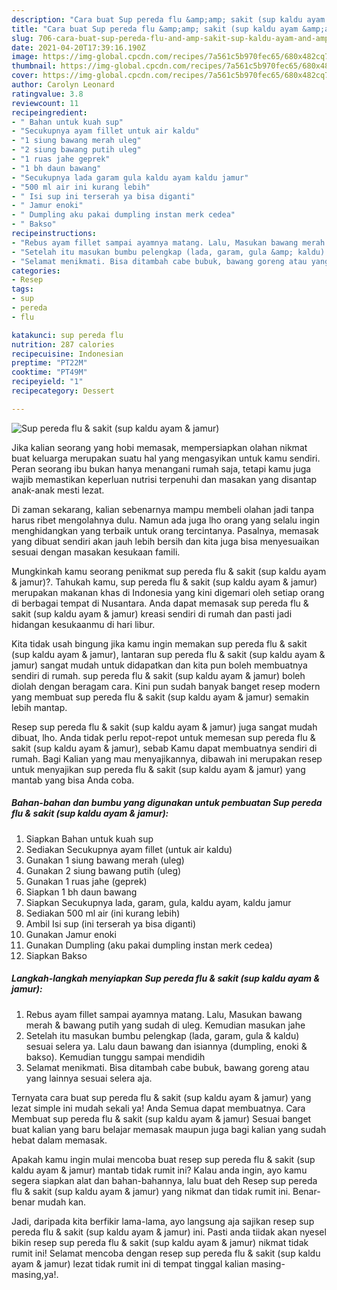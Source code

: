 ```yaml
---
description: "Cara buat Sup pereda flu &amp;amp; sakit (sup kaldu ayam &amp;amp; jamur) yang sedap Untuk Jualan"
title: "Cara buat Sup pereda flu &amp;amp; sakit (sup kaldu ayam &amp;amp; jamur) yang sedap Untuk Jualan"
slug: 706-cara-buat-sup-pereda-flu-and-amp-sakit-sup-kaldu-ayam-and-amp-jamur-yang-sedap-untuk-jualan
date: 2021-04-20T17:39:16.190Z
image: https://img-global.cpcdn.com/recipes/7a561c5b970fec65/680x482cq70/sup-pereda-flu-sakit-sup-kaldu-ayam-jamur-foto-resep-utama.jpg
thumbnail: https://img-global.cpcdn.com/recipes/7a561c5b970fec65/680x482cq70/sup-pereda-flu-sakit-sup-kaldu-ayam-jamur-foto-resep-utama.jpg
cover: https://img-global.cpcdn.com/recipes/7a561c5b970fec65/680x482cq70/sup-pereda-flu-sakit-sup-kaldu-ayam-jamur-foto-resep-utama.jpg
author: Carolyn Leonard
ratingvalue: 3.8
reviewcount: 11
recipeingredient:
- " Bahan untuk kuah sup"
- "Secukupnya ayam fillet untuk air kaldu"
- "1 siung bawang merah uleg"
- "2 siung bawang putih uleg"
- "1 ruas jahe geprek"
- "1 bh daun bawang"
- "Secukupnya lada garam gula kaldu ayam kaldu jamur"
- "500 ml air ini kurang lebih"
- " Isi sup ini terserah ya bisa diganti"
- " Jamur enoki"
- " Dumpling aku pakai dumpling instan merk cedea"
- " Bakso"
recipeinstructions:
- "Rebus ayam fillet sampai ayamnya matang. Lalu, Masukan bawang merah &amp; bawang putih yang sudah di uleg. Kemudian masukan jahe"
- "Setelah itu masukan bumbu pelengkap (lada, garam, gula &amp; kaldu) sesuai selera ya. Lalu daun bawang dan isiannya (dumpling, enoki &amp; bakso). Kemudian tunggu sampai mendidih"
- "Selamat menikmati. Bisa ditambah cabe bubuk, bawang goreng atau yang lainnya sesuai selera aja."
categories:
- Resep
tags:
- sup
- pereda
- flu

katakunci: sup pereda flu 
nutrition: 287 calories
recipecuisine: Indonesian
preptime: "PT22M"
cooktime: "PT49M"
recipeyield: "1"
recipecategory: Dessert

---
```



![Sup pereda flu &amp; sakit (sup kaldu ayam &amp; jamur)](https://img-global.cpcdn.com/recipes/7a561c5b970fec65/680x482cq70/sup-pereda-flu-sakit-sup-kaldu-ayam-jamur-foto-resep-utama.jpg)

Jika kalian seorang yang hobi memasak, mempersiapkan olahan nikmat buat keluarga merupakan suatu hal yang mengasyikan untuk kamu sendiri. Peran seorang ibu bukan hanya menangani rumah saja, tetapi kamu juga wajib memastikan keperluan nutrisi terpenuhi dan masakan yang disantap anak-anak mesti lezat.

Di zaman  sekarang, kalian sebenarnya mampu membeli olahan jadi tanpa harus ribet mengolahnya dulu. Namun ada juga lho orang yang selalu ingin menghidangkan yang terbaik untuk orang tercintanya. Pasalnya, memasak yang dibuat sendiri akan jauh lebih bersih dan kita juga bisa menyesuaikan sesuai dengan masakan kesukaan famili. 



Mungkinkah kamu seorang penikmat sup pereda flu &amp; sakit (sup kaldu ayam &amp; jamur)?. Tahukah kamu, sup pereda flu &amp; sakit (sup kaldu ayam &amp; jamur) merupakan makanan khas di Indonesia yang kini digemari oleh setiap orang di berbagai tempat di Nusantara. Anda dapat memasak sup pereda flu &amp; sakit (sup kaldu ayam &amp; jamur) kreasi sendiri di rumah dan pasti jadi hidangan kesukaanmu di hari libur.

Kita tidak usah bingung jika kamu ingin memakan sup pereda flu &amp; sakit (sup kaldu ayam &amp; jamur), lantaran sup pereda flu &amp; sakit (sup kaldu ayam &amp; jamur) sangat mudah untuk didapatkan dan kita pun boleh membuatnya sendiri di rumah. sup pereda flu &amp; sakit (sup kaldu ayam &amp; jamur) boleh diolah dengan beragam cara. Kini pun sudah banyak banget resep modern yang membuat sup pereda flu &amp; sakit (sup kaldu ayam &amp; jamur) semakin lebih mantap.

Resep sup pereda flu &amp; sakit (sup kaldu ayam &amp; jamur) juga sangat mudah dibuat, lho. Anda tidak perlu repot-repot untuk memesan sup pereda flu &amp; sakit (sup kaldu ayam &amp; jamur), sebab Kamu dapat membuatnya sendiri di rumah. Bagi Kalian yang mau menyajikannya, dibawah ini merupakan resep untuk menyajikan sup pereda flu &amp; sakit (sup kaldu ayam &amp; jamur) yang mantab yang bisa Anda coba.

<!--inarticleads1-->

##### Bahan-bahan dan bumbu yang digunakan untuk pembuatan Sup pereda flu &amp; sakit (sup kaldu ayam &amp; jamur):

1. Siapkan  Bahan untuk kuah sup
1. Sediakan Secukupnya ayam fillet (untuk air kaldu)
1. Gunakan 1 siung bawang merah (uleg)
1. Gunakan 2 siung bawang putih (uleg)
1. Gunakan 1 ruas jahe (geprek)
1. Siapkan 1 bh daun bawang
1. Siapkan Secukupnya lada, garam, gula, kaldu ayam, kaldu jamur
1. Sediakan 500 ml air (ini kurang lebih)
1. Ambil  Isi sup (ini terserah ya bisa diganti)
1. Gunakan  Jamur enoki
1. Gunakan  Dumpling (aku pakai dumpling instan merk cedea)
1. Siapkan  Bakso




<!--inarticleads2-->

##### Langkah-langkah menyiapkan Sup pereda flu &amp; sakit (sup kaldu ayam &amp; jamur):

1. Rebus ayam fillet sampai ayamnya matang. Lalu, Masukan bawang merah &amp; bawang putih yang sudah di uleg. Kemudian masukan jahe
1. Setelah itu masukan bumbu pelengkap (lada, garam, gula &amp; kaldu) sesuai selera ya. Lalu daun bawang dan isiannya (dumpling, enoki &amp; bakso). Kemudian tunggu sampai mendidih
1. Selamat menikmati. Bisa ditambah cabe bubuk, bawang goreng atau yang lainnya sesuai selera aja.




Ternyata cara buat sup pereda flu &amp; sakit (sup kaldu ayam &amp; jamur) yang lezat simple ini mudah sekali ya! Anda Semua dapat membuatnya. Cara Membuat sup pereda flu &amp; sakit (sup kaldu ayam &amp; jamur) Sesuai banget buat kalian yang baru belajar memasak maupun juga bagi kalian yang sudah hebat dalam memasak.

Apakah kamu ingin mulai mencoba buat resep sup pereda flu &amp; sakit (sup kaldu ayam &amp; jamur) mantab tidak rumit ini? Kalau anda ingin, ayo kamu segera siapkan alat dan bahan-bahannya, lalu buat deh Resep sup pereda flu &amp; sakit (sup kaldu ayam &amp; jamur) yang nikmat dan tidak rumit ini. Benar-benar mudah kan. 

Jadi, daripada kita berfikir lama-lama, ayo langsung aja sajikan resep sup pereda flu &amp; sakit (sup kaldu ayam &amp; jamur) ini. Pasti anda tiidak akan nyesel bikin resep sup pereda flu &amp; sakit (sup kaldu ayam &amp; jamur) nikmat tidak rumit ini! Selamat mencoba dengan resep sup pereda flu &amp; sakit (sup kaldu ayam &amp; jamur) lezat tidak rumit ini di tempat tinggal kalian masing-masing,ya!.

